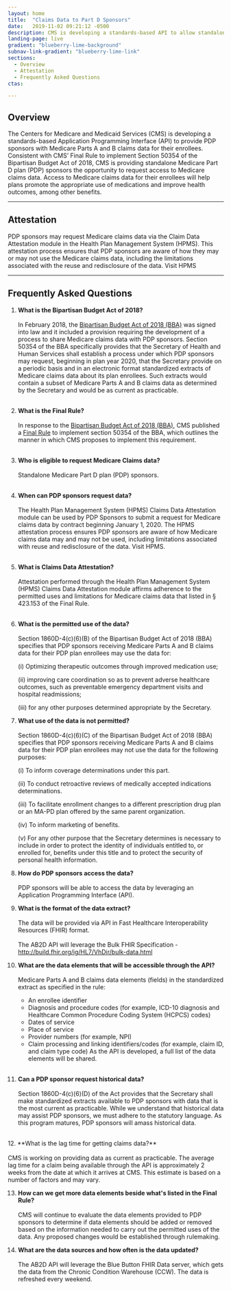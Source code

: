 ```yaml
---
layout: home
title:  "Claims Data to Part D Sponsors"
date:   2019-11-02 09:21:12 -0500 
description: CMS is developing a standards-based API to allow standalone Medicare Part D plan (PDP) sponsors to retrieve Medicare claims data for their enrollees.
landing-page: live
gradient: "blueberry-lime-background"
subnav-link-gradient: "blueberry-lime-link"
sections:
  - Overview
  - Attestation  
  - Frequently Asked Questions  
ctas:

---
```



## Overview

The Centers for Medicare and Medicaid Services (CMS) is developing a standards-based 
Application Programming Interface (API) to provide PDP sponsors with Medicare Parts A and B claims 
data for their enrollees. Consistent with CMS’ Final Rule to implement Section 50354 of the 
Bipartisan Budget Act of 2018, CMS is providing standalone Medicare Part D plan (PDP) sponsors
the opportunity to request access to Medicare claims data. Access to Medicare
claims data for their enrollees will help plans promote the appropriate use of medications and 
improve health outcomes, among other benefits.

---

## Attestation

PDP sponsors may request Medicare claims data via the Claim Data Attestation module in
the Health Plan Management System (HPMS). This attestation process ensures that PDP sponsors are aware of how 
they may or may not use the Medicare claims data, including the limitations associated with the reuse and redisclosure 
of the data. Visit HPMS

---

## Frequently Asked Questions
1. **What is the Bipartisan Budget Act of 2018?**<br><br>
In February 2018, the [Bipartisan Budget Act of 2018 (BBA)](https://www.congress.gov/bill/115th-congress/house-bill/1892/text)
was signed into law and it included a provision 
requiring the development of a process to share Medicare claims data with PDP sponsors. Section 50354 of the BBA 
specifically provides that the Secretary of Health and Human Services shall establish a process under which PDP 
sponsors may request, beginning in plan year 2020, that the Secretary provide on a periodic basis and in an electronic 
format standardized extracts of Medicare claims data about its plan enrollees. Such extracts would contain a subset 
of Medicare Parts A and B claims data as determined by the Secretary and would be as current as practicable.<br><br>
2. **What is the Final Rule?**<br><br>
In response to the [Bipartisan Budget Act of 2018 (BBA)](https://www.congress.gov/bill/115th-congress/house-bill/1892/text),
CMS published a 
[Final Rule](https://www.federalregister.gov/documents/2019/04/16/2019-06822/medicare-and-medicaid-programs-policy-and-technical-changes-to-the-medicare-advantage-medicare#page-15745)
 to implement section 50354 of the BBA, which outlines the manner in which CMS proposes to implement this requirement.
<br><br>
3. **Who is eligible to request Medicare Claims data?**<br><br>
Standalone Medicare Part D plan (PDP) sponsors.<br><br>
4. **When can PDP sponsors request data?**<br><br>
The Health Plan Management System (HPMS) Claims Data Attestation module can be used by PDP Sponsors to submit a 
request for Medicare claims data by contract beginning January 1, 2020. The HPMS attestation process ensures PDP 
sponsors are aware of how Medicare claims data may and may not be used, including limitations associated with reuse 
and redisclosure of the data. Visit HPMS.<br><br>
5. **What is Claims Data Attestation?**<br><br>
Attestation performed through the Health Plan Management System (HPMS) Claims Data Attestation module affirms adherence to the permitted uses and limitations for Medicare claims data that listed in § 423.153 of the Final Rule.<br><br>
6. **What is the permitted use of the data?**<br><br>
Section 1860D-4(c)(6)(B) of the Bipartisan Budget Act of 2018 (BBA) specifies that PDP sponsors receiving Medicare Parts A and B claims data for their PDP plan enrollees may use the data for:

    (i) Optimizing therapeutic outcomes through improved medication use;

    (ii) improving care coordination so as to prevent adverse healthcare outcomes, such as preventable emergency 
    department visits and hospital readmissions;

    (iii) for any other purposes determined appropriate by the Secretary.<br>
    
7. **What use of the data is not permitted?**<br><br>
Section 1860D-4(c)(6)(C) of the Bipartisan Budget Act of 2018 (BBA) specifies that PDP sponsors receiving Medicare 
Parts A and B claims data for their PDP plan enrollees may not use the data for the following purposes:

    (i) To inform coverage determinations under this part. 
    
    (ii) To conduct retroactive reviews of medically accepted indications determinations. 
    
    (iii) To facilitate enrollment changes to a different prescription drug plan or an MA-PD plan offered by the 
    same parent organization.
    
    (iv) To inform marketing of benefits.
    
    (v) For any other purpose that the Secretary determines is necessary to include in order to protect the identity 
    of individuals entitled to, or enrolled for, benefits under this title and to protect the security of personal 
    health information.
    
8. **How do PDP sponsors access the data?**<br><br>
PDP sponsors will be able to access the data by leveraging an Application Programming Interface (API).<br>

9. **What is the format of the data extract?**<br><br>
The data will be provided via API in Fast Healthcare Interoperability Resources (FHIR) format.<br><br>
The AB2D API will leverage the Bulk FHIR Specification - http://build.fhir.org/ig/HL7/VhDir/bulk-data.html

10. **What are the data elements that will be accessible through the API?**<br><br>
Medicare Parts A and B claims data elements (fields) in the standardized extract as specified in the rule:
    - An enrollee identifier
    - Diagnosis and procedure codes (for example, ICD-10 diagnosis and Healthcare Common Procedure Coding System (HCPCS) codes)
    - Dates of service
    - Place of service
    - Provider numbers (for example, NPI)
    - Claim processing and linking identifiers/codes (for example, claim ID, and claim type code)
As the API is developed, a full list of the data elements will be shared.<br><br>
11. **Can a PDP sponsor request historical data?**<br><br>
Section 1860D-4(c)(6)(D) of the Act provides that the Secretary shall make standardized extracts available to PDP 
sponsors with data that is the most current as practicable. While we understand that historical data may assist 
PDP sponsors, we must adhere to the statutory language. As this program matures, PDP sponsors will amass historical data.
<br>
12. **What is the lag time for getting claims data?**<br><br>
CMS is working on providing data as current as practicable. The average lag time for a claim being available through 
the API is approximately 2 weeks from the date at which it arrives at CMS. This estimate is based on a number of 
factors and may vary.<br>

13. **How can we get more data elements beside what's listed in the Final Rule?**<br><br>
CMS will continue to evaluate the data elements provided to PDP sponsors to determine if data elements should be added 
or removed based on the information needed to carry out the permitted uses of the data. Any proposed changes would be 
established through rulemaking.<br>

14. **What are the data sources and how often is the data updated?**<br><br>
The AB2D API will leverage the Blue Button FHIR Data server, which gets the data from the Chronic Condition 
Warehouse (CCW). The data is refreshed every weekend.
